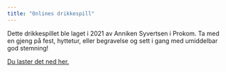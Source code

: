 ```yaml
---
title: "Onlines drikkespill"
---
```


Dette drikkespillet ble laget i 2021 av Anniken Syvertsen i Prokom. Ta med en gjeng på fest, hyttetur, eller begravelse og sett i gang med umiddelbar god stemning!

[Du laster det ned her.](/public/attachments/771-Online-spill_brett.pdf)